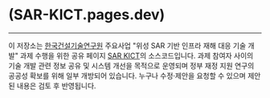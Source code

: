 # (SAR-KICT.pages.dev)
---
이 저장소는 [한국건설기술연구원](https://www.kict.re.kr) 주요사업 "위성 SAR 기반 인프라 재해 대응 기술 개발" 과제 수행을 위한 공유 페이지 [SAR KICT](https://sar-kict.pages.dev/)의 소스코드입니다.
과제 참여자 사이의 기술 개발 관련 정보 공유 및 시스템 개선을 목적으로 운영되며 정부 재정 지원 연구의 공공성 확보를 위해 일부 개방되어 있습니다.
누구나 수정·제안을 요청할 수 있으며 제안된 내용은 검토 후 반영됩니다.
